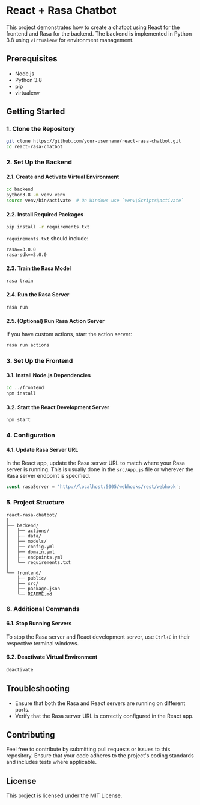 # React + Rasa Chatbot

This project demonstrates how to create a chatbot using React for the frontend and Rasa for the backend. The backend is implemented in Python 3.8 using `virtualenv` for environment management.

## Prerequisites

- Node.js 
- Python 3.8
- pip
- virtualenv

## Getting Started

### 1. Clone the Repository

```bash
git clone https://github.com/your-username/react-rasa-chatbot.git
cd react-rasa-chatbot
```

### 2. Set Up the Backend

#### 2.1. Create and Activate Virtual Environment

```bash
cd backend
python3.8 -m venv venv
source venv/bin/activate  # On Windows use `venv\Scripts\activate`
```

#### 2.2. Install Required Packages

```bash
pip install -r requirements.txt
```

`requirements.txt` should include:

```
rasa==3.0.0
rasa-sdk==3.0.0
```

#### 2.3. Train the Rasa Model

```bash
rasa train
```

#### 2.4. Run the Rasa Server

```bash
rasa run
```

#### 2.5. (Optional) Run Rasa Action Server

If you have custom actions, start the action server:

```bash
rasa run actions
```

### 3. Set Up the Frontend

#### 3.1. Install Node.js Dependencies

```bash
cd ../frontend
npm install
```

#### 3.2. Start the React Development Server

```bash
npm start
```

### 4. Configuration

#### 4.1. Update Rasa Server URL

In the React app, update the Rasa server URL to match where your Rasa server is running. This is usually done in the `src/App.js` file or wherever the Rasa server endpoint is specified.

```javascript
const rasaServer = 'http://localhost:5005/webhooks/rest/webhook';
```

### 5. Project Structure

```
react-rasa-chatbot/
│
├── backend/
│   ├── actions/
│   ├── data/
│   ├── models/
│   ├── config.yml
│   ├── domain.yml
│   ├── endpoints.yml
│   └── requirements.txt
│
└── frontend/
    ├── public/
    ├── src/
    ├── package.json
    └── README.md
```

### 6. Additional Commands

#### 6.1. Stop Running Servers

To stop the Rasa server and React development server, use `Ctrl+C` in their respective terminal windows.

#### 6.2. Deactivate Virtual Environment

```bash
deactivate
```

## Troubleshooting

- Ensure that both the Rasa and React servers are running on different ports.
- Verify that the Rasa server URL is correctly configured in the React app.

## Contributing

Feel free to contribute by submitting pull requests or issues to this repository. Ensure that your code adheres to the project's coding standards and includes tests where applicable.

## License

This project is licensed under the MIT License.

